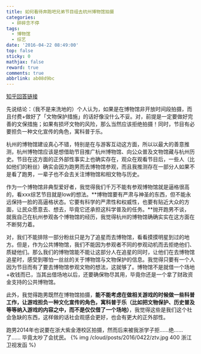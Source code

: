 ```yaml
---
title: 如何看待奔跑吧兄弟节目组去杭州博物馆拍摄
categories:
  - 碎碎念不停
tags:
  - 博物馆
  - 综艺
date: '2016-04-22 08:49:00'
top: false
sticky: 0
mathjax: false
reward: true
comments: true
abbrlink: ab08d9bc
---
```

[知乎回答链接](https://www.zhihu.com/question/43452588/answer/96280097)

先说结论：（我不是来洗地的）个人认为，如果是在博物馆非开放时间段拍摄，而且付费+做好了「文物保护措施」的话好像没什么不妥。对，前提是一定要做好完善的文保措施；如果有损坏文物的风险，那么当然应该拒绝拍摄！同时，节目有必要担负一种文化宣传的角色，寓科普于乐。<!-- more -->

杭州的博物馆建设真心不错，特别是在与游客互动这方面，所以以最大的善意推测，杭州博物馆应该是想借助节目推广杭州博物馆、向公众普及文物馆藏与杭州历史。节目在这方面的正外部性事实上也确实存在，观众在观看节目后，一些人（比如他们的粉丝）确实会因为跑男而去博物馆参观，而且我推测存在一部分人如果不是看了跑男，一辈子也不会去关注博物馆和相文物与历史。

作为一个博物馆非典型爱好者，我觉得我们千万不能有参观博物馆就是逼格很高的，看xxx综艺节目就是low的想法。**博物馆要有严肃与神圣的东西，但不能永远保持一脸的高逼格状态。它要有科学的严肃性和权威性，也要有贴近大众的方面，让民众愿意去、想去，毕竟它还承担这科学普及的任务。**抛开跑男不谈，就我自己在杭州参观各个博物馆的经历，我觉得杭州的博物馆确确实实在这方面在不断努力着。

对，我们不能排除一部分粉丝只是为了追星而去博物馆，看看摸摸明星到过的地方。但是，作为公共博物馆，我们不能因为参观者不同的参观动机而去拒绝他们、质疑他们。那么我们的博物馆能不能让这部分人在追星的同时，让他们在去博物馆追星时，感受到哪怕一丝丝的关于博物馆与文物保护的信息。我觉得只要有一个人因为节目而有了要去博物馆参观文物的想法，这就够了。博物馆不是就借一个场地+收钱而已，当其出借场地以后，还要确保物尽其用，毕竟你还是一个拿了财政资金支持的公共博物馆。

此外，我觉得跑男既然在博物馆拍摄，**能不能考虑在做相关游戏的时候做一些科普工作，让游戏担负一种文化宣传的角色，寓科普于乐（比如把文物保护、历史普及等等纳入游戏的内容之中，而不是仅仅借了一个场地）**，我觉得这些是我们这个社会急缺的东西，这样做的话社会观感会更好，也会有更大的正外部性。

跑男2014年也说要在浙大紫金港校区拍摄，然而后来被我浙学子拒……绝……了…… 毕竟太吵了会扰民。
{% img /cloud/posts/2016/0422/ztv.jpg 400 浙江卫视发函 %}
